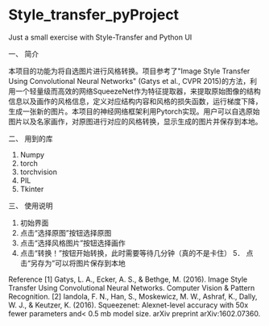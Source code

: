 # Style_transfer_pyProject
Just a small exercise with Style-Transfer and Python UI


一、	简介

本项目的功能为将自选图片进行风格转换。项目参考了"Image Style Transfer Using Convolutional Neural Networks" (Gatys et al., CVPR 2015)的方法，利用一个轻量级而高效的网络SqueezeNet作为特征提取器，来提取原始图像的结构信息以及画作的风格信息，定义对应结构内容和风格的损失函数，运行梯度下降，生成一张新的图片。本项目的神经网络框架利用Pytorch实现。用户可以自选原始图片以及名家画作，对原图进行对应的风格转换，显示生成的图片并保存到本地。


二、	用到的库
1.	Numpy
2.	torch
3.	torchvision
4.	PIL
5.	Tkinter


三、	使用说明
1.	初始界面
2.	点击“选择原图”按钮选择原图
3.	点击“选择风格图片”按钮选择画作
4.	点击“转换！”按钮开始转换，此时需要等待几分钟（真的不是卡住）
5． 点击“另存为”可以将图片保存到本地


Reference
[1] Gatys, L. A., Ecker, A. S., & Bethge, M. (2016). Image Style Transfer Using Convolutional Neural Networks. Computer Vision & Pattern Recognition.
[2] Iandola, F. N., Han, S., Moskewicz, M. W., Ashraf, K., Dally, W. J., & Keutzer, K. (2016). Squeezenet: Alexnet-level accuracy with 50x fewer parameters and< 0.5 mb model size. arXiv preprint arXiv:1602.07360.
